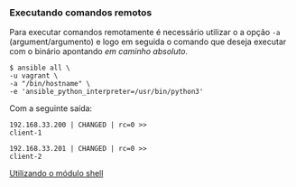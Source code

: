 ### Executando comandos remotos

Para executar comandos remotamente é necessário utilizar o a opção `-a` (argument/argumento) e logo em seguida o comando que deseja executar com o binário apontando *em caminho absoluto*.

```shell
$ ansible all \
-u vagrant \
-a "/bin/hostname" \
-e 'ansible_python_interpreter=/usr/bin/python3'
```
Com a seguinte saída:

```shell
192.168.33.200 | CHANGED | rc=0 >>
client-1

192.168.33.201 | CHANGED | rc=0 >>
client-2
```

[Utilizando o módulo shell](shell.md)